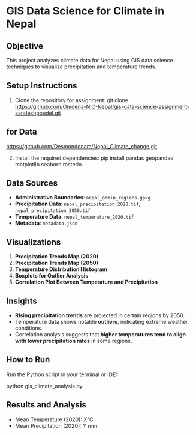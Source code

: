 # GIS Data Science for Climate in Nepal

## Objective
This project analyzes climate data for Nepal using GIS data science techniques to visualize precipitation and temperature trends.

## Setup Instructions
1. Clone the repository for assignment:
git clone https://github.com/Omdena-NIC-Nepal/gis-data-science-assignment-sandeshpoudel.git

## for Data
https://github.com/Desmondonam/Nepal_Climate_change.git

2. Install the required dependencies:
pip install pandas geopandas matplotlib seaborn rasterio


## Data Sources
- **Administrative Boundaries**: `nepal_admin_regions.gpkg`
- **Precipitation Data**: `nepal_precipitation_2020.tif`, `nepal_precipitation_2050.tif`
- **Temperature Data**: `nepal_temperature_2020.tif`
- **Metadata**: `metadata.json`

## Visualizations
1. **Precipitation Trends Map (2020)**
2. **Precipitation Trends Map (2050)**
3. **Temperature Distribution Histogram**
4. **Boxplots for Outlier Analysis**
5. **Correlation Plot Between Temperature and Precipitation**

## Insights
- **Rising precipitation trends** are projected in certain regions by 2050.
- Temperature data shows notable **outliers**, indicating extreme weather conditions.
- Correlation analysis suggests that **higher temperatures tend to align with lower precipitation rates** in some regions.

## How to Run
Run the Python script in your terminal or IDE:

python gis_climate_analysis.py


## Results and Analysis
- Mean Temperature (2020): X°C
- Mean Precipitation (2020): Y mm


